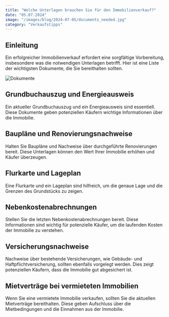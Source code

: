 ```yaml
---
title: "Welche Unterlagen brauchen Sie für den Immobilienverkauf?"
date: "05.07.2024"
image: "/images/blog/2024-07-05/documents_needed.jpg"
category: "Verkaufstipps"
---
```


## Einleitung

Ein erfolgreicher Immobilienverkauf erfordert eine sorgfältige Vorbereitung, insbesondere was die notwendigen Unterlagen betrifft. Hier ist eine Liste der wichtigsten Dokumente, die Sie bereithalten sollten.

![Dokumente](/images/blog/2024-07-05/documents_needed.jpg)

## Grundbuchauszug und Energieausweis

Ein aktueller Grundbuchauszug und ein Energieausweis sind essentiell. Diese Dokumente geben potenziellen Käufern wichtige Informationen über die Immobilie.

## Baupläne und Renovierungsnachweise

Halten Sie Baupläne und Nachweise über durchgeführte Renovierungen bereit. Diese Unterlagen können den Wert Ihrer Immobilie erhöhen und Käufer überzeugen.

## Flurkarte und Lageplan

Eine Flurkarte und ein Lageplan sind hilfreich, um die genaue Lage und die Grenzen des Grundstücks zu zeigen.

## Nebenkostenabrechnungen

Stellen Sie die letzten Nebenkostenabrechnungen bereit. Diese Informationen sind wichtig für potenzielle Käufer, um die laufenden Kosten der Immobilie zu verstehen.

## Versicherungsnachweise

Nachweise über bestehende Versicherungen, wie Gebäude- und Haftpflichtversicherung, sollten ebenfalls vorgelegt werden. Dies zeigt potenziellen Käufern, dass die Immobilie gut abgesichert ist.

## Mietverträge bei vermieteten Immobilien

Wenn Sie eine vermietete Immobilie verkaufen, sollten Sie die aktuellen Mietverträge bereithalten. Diese geben Aufschluss über die Mietbedingungen und die Einnahmen aus der Immobilie.
